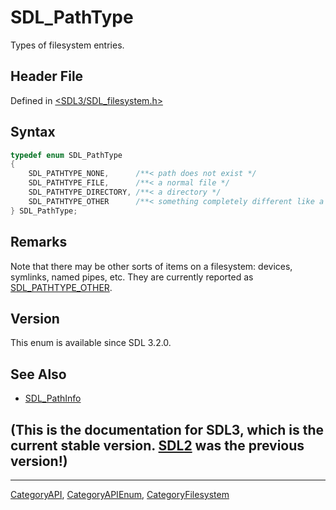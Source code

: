 # SDL_PathType

Types of filesystem entries.

## Header File

Defined in [<SDL3/SDL_filesystem.h>](https://github.com/libsdl-org/SDL/blob/main/include/SDL3/SDL_filesystem.h)

## Syntax

```c
typedef enum SDL_PathType
{
    SDL_PATHTYPE_NONE,      /**< path does not exist */
    SDL_PATHTYPE_FILE,      /**< a normal file */
    SDL_PATHTYPE_DIRECTORY, /**< a directory */
    SDL_PATHTYPE_OTHER      /**< something completely different like a device node (not a symlink, those are always followed) */
} SDL_PathType;
```

## Remarks

Note that there may be other sorts of items on a filesystem: devices,
symlinks, named pipes, etc. They are currently reported as
[SDL_PATHTYPE_OTHER](SDL_PATHTYPE_OTHER).

## Version

This enum is available since SDL 3.2.0.

## See Also

- [SDL_PathInfo](SDL_PathInfo)


## (This is the documentation for SDL3, which is the current stable version. [SDL2](https://wiki.libsdl.org/SDL2/) was the previous version!)



----
[CategoryAPI](CategoryAPI), [CategoryAPIEnum](CategoryAPIEnum), [CategoryFilesystem](CategoryFilesystem)


